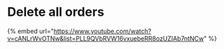# Delete all orders

{% embed url="https://www.youtube.com/watch?v=cANLrWvOTNw&list=PLL9QVbRVW16vxuebeRR8ozUZIAb7ntNCw" %}
